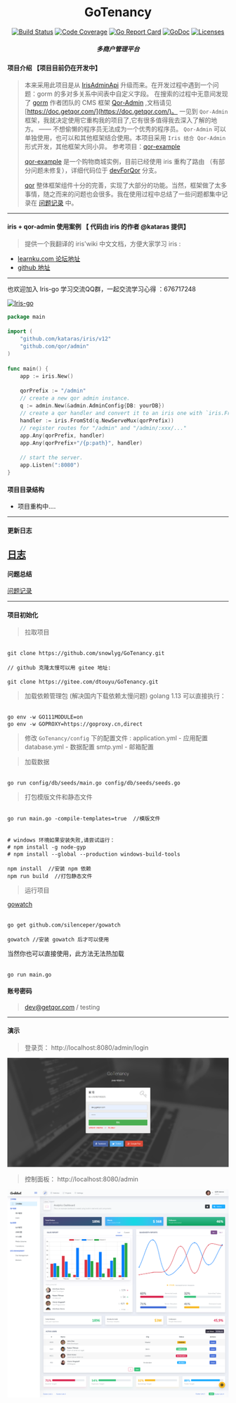 <h1 align="center">GoTenancy</h1>

<div align="center">
    <a href="https://travis-ci.org/snowlyg/GoTenancy"><img src="https://travis-ci.org/snowlyg/GoTenancy.svg?branch=master" alt="Build Status"></a>
    <a href="https://codecov.io/gh/snowlyg/GoTenancy"><img src="https://codecov.io/gh/snowlyg/GoTenancy/branch/master/graph/badge.svg" alt="Code Coverage"></a>
    <a href="https://goreportcard.com/report/github.com/snowlyg/GoTenancy"><img src="https://goreportcard.com/badge/github.com/snowlyg/GoTenancy" alt="Go Report Card"></a>
    <a href="https://godoc.org/github.com/snowlyg/GoTenancy"><img src="https://godoc.org/github.com/snowlyg/GoTenancy?status.svg" alt="GoDoc"></a>
    <a href="https://github.com/snowlyg/GoTenancy/blob/master/LICENSE"><img src="https://img.shields.io/github/license/snowlyg/GoTenancy" alt="Licenses"></a>
    <h5 align="center">多商户管理平台</h5>
</div>

#### 项目介绍  【项目目前仍在开发中】
> 本来采用此项目是从 [IrisAdminApi](https://github.com/snowlyg/IrisAdminApi) 升级而来。在开发过程中遇到一个问题：gorm 的多对多关系中间表中自定义字段。
> 在搜索的过程中无意间发现了 [gorm](https://gorm.io/zh_CN/docs/index.html) 作者团队的 CMS 框架 [Qor-Admin](https://github.com/qor/admin) ,文档请见 [https://doc.getqor.com/](https://doc.getqor.com/)。
> 一见到 `Qor-Admin` 框架，我就决定使用它重构我的项目了,它有很多值得我去深入了解的地方。 —— 不想偷懒的程序员无法成为一个优秀的程序员。
> `Qor-Admin` 可以单独使用，也可以和其他框架结合使用。本项目采用 `Iris 结合 Qor-Admin` 形式开发，其他框架大同小异。
> 参考项目：[qor-example](https://github.com/qor/qor-example)
> 
> [qor-example](https://github.com/qor/qor-example) 是一个购物商城实例，目前已经使用 iris 重构了路由 （有部分问题未修复），详细代码位于 [devForQor](https://github.com/snowlyg/GoTenancy/tree/devForQor) 分支。
> 
> [qor](https://github.com/qor/qor) 整体框架组件十分的完善，实现了大部分的功能。当然，框架做了太多事情，随之而来的问题也会很多。我在使用过程中总结了一些问题都集中记录在 [问题记录](ERRORS.MD) 中。
> 
---


#### iris + qor-admin 使用案例 【 代码由 iris 的作者 @kataras 提供】
> 提供一个我翻译的 iris'wiki 中文文档，方便大家学习 iris : 

- [learnku.com 论坛地址](https://learnku.com/docs/iris-wiki/v12)
- [github 地址](https://github.com/snowlyg/iris/wiki)

---
也欢迎加入 Iris-go 学习交流QQ群，一起交流学习心得 ：676717248 

<a target="_blank" href="//shang.qq.com/wpa/qunwpa?idkey=cc99ccf86be594e790eacc91193789746af7df4a88e84fe949e61e5c6d63537c"><img border="0" src="http://pub.idqqimg.com/wpa/images/group.png" alt="Iris-go" title="Iris-go"></a>

```go
package main

import (
    "github.com/kataras/iris/v12"
    "github.com/qor/admin"
)

func main() {
    app := iris.New()

    qorPrefix := "/admin"
    // create a new qor admin instance.
    q := admin.New(&admin.AdminConfig{DB: yourDB})
    // create a qor handler and convert it to an iris one with `iris.FromStd`.
    handler := iris.FromStd(q.NewServeMux(qorPrefix))
    // register routes for "/admin" and "/admin/:xxx/..."
    app.Any(qorPrefix, handler)
    app.Any(qorPrefix+"/{p:path}", handler)

    // start the server.
    app.Listen(":8080")
}

```

#### 项目目录结构
- 项目重构中....

---

#### 更新日志
[日志](UPDATE.MD)
---

#### 问题总结
[问题记录](ERRORS.MD)

---

#### 项目初始化

>拉取项目

```shell script

git clone https://github.com/snowlyg/GoTenancy.git

// github 克隆太慢可以用 gitee 地址:

git clone https://gitee.com/dtouyu/GoTenancy.git

```

> 加载依赖管理包 (解决国内下载依赖太慢问题)
> golang 1.13 可以直接执行：

```shell script

go env -w GO111MODULE=on
go env -w GOPROXY=https://goproxy.cn,direct

```

> 修改 `GoTenancy/config` 下的配置文件 :
> application.yml - 应用配置 
> database.yml - 数据配置 
> smtp.yml - 邮箱配置 



> 加载数据 

```shell script

go run config/db/seeds/main.go config/db/seeds/seeds.go

```

> 打包模版文件和静态文件 

```shell script

go run main.go -compile-templates=true  //模版文件


# windows 环境如果安装失败,请尝试运行：
# npm install -g node-gyp
# npm install --global --production windows-build-tools

npm install  //安装 npm 依赖
npm run build  //打包静态文件

```


> 运行项目 

[gowatch](https://gitee.com/silenceper/gowatch)
```shell script

go get github.com/silenceper/gowatch

gowatch //安装 gowatch 后才可以使用

```

当然你也可以直接使用，此方法无法热加载

```shell script

go run main.go

```

#### 账号密码 
> dev@getqor.com / testing

---


#### 演示
> 登录页： http://localhost:8080/admin/login

![](localhost_8080_admin_login.png)


> 控制面板： http://localhost:8080/admin

![](localhost_8080_admin.png)

